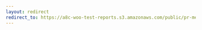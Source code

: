 ```yaml
---
layout: redirect
redirect_to: https://a8c-woo-test-reports.s3.amazonaws.com/public/pr-merge/45803/e2e/index.html
---
```

